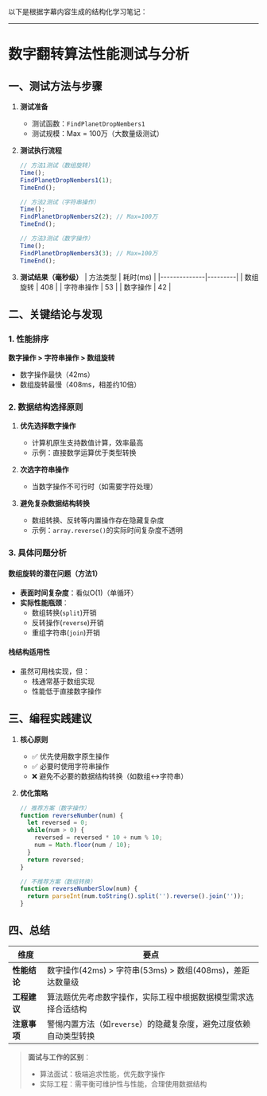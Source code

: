 <!-- PROMPT_TAG: 会议纪要 -->

以下是根据字幕内容生成的结构化学习笔记：

---

# 数字翻转算法性能测试与分析

## 一、测试方法与步骤
1. **测试准备**
   - 测试函数：`FindPlanetDropNembers1`
   - 测试规模：Max = 100万（大数量级测试）

2. **测试执行流程**
   ```javascript
   // 方法1测试（数组旋转）
   Time();
   FindPlanetDropNembers1(1);
   TimeEnd();

   // 方法2测试（字符串操作）
   Time();
   FindPlanetDropNembers2(2); // Max=100万
   TimeEnd();

   // 方法3测试（数字操作）
   Time();
   FindPlanetDropNembers3(3); // Max=100万
   TimeEnd();
   ```

3. **测试结果（毫秒级）**
   | 方法类型     | 耗时(ms) |
   |--------------|---------|
   | 数组旋转     | 408     |
   | 字符串操作   | 53      |
   | 数字操作     | 42      |

## 二、关键结论与发现
### 1. 性能排序
**数字操作 > 字符串操作 > 数组旋转**
- 数字操作最快（42ms）
- 数组旋转最慢（408ms，相差约10倍）

### 2. 数据结构选择原则
1. **优先选择数字操作**
   - 计算机原生支持数值计算，效率最高
   - 示例：直接数学运算优于类型转换

2. **次选字符串操作**
   - 当数字操作不可行时（如需要字符处理）

3. **避免复杂数据结构转换**
   - 数组转换、反转等内置操作存在隐藏复杂度
   - 示例：`array.reverse()`的实际时间复杂度不透明

### 3. 具体问题分析
#### 数组旋转的潜在问题（方法1）
- **表面时间复杂度**：看似O(1)（单循环）
- **实际性能瓶颈**：
  - 数组转换(`split`)开销
  - 反转操作(`reverse`)开销
  - 重组字符串(`join`)开销

#### 栈结构适用性
- 虽然可用栈实现，但：
  - 栈通常基于数组实现
  - 性能低于直接数字操作

## 三、编程实践建议
1. **核心原则**
   - ✅ 优先使用数字原生操作
   - ✅ 必要时使用字符串操作
   - ❌ 避免不必要的数据结构转换（如数组↔字符串）

2. **优化策略**
   ```javascript
   // 推荐方案（数字操作）
   function reverseNumber(num) {
     let reversed = 0;
     while(num > 0) {
       reversed = reversed * 10 + num % 10;
       num = Math.floor(num / 10);
     }
     return reversed;
   }

   // 不推荐方案（数组转换）
   function reverseNumberSlow(num) {
     return parseInt(num.toString().split('').reverse().join(''));
   }
   ```

## 四、总结
| 维度         | 要点                                                                 |
|--------------|----------------------------------------------------------------------|
| **性能结论** | 数字操作(42ms) > 字符串(53ms) > 数组(408ms)，差距达数量级            |
| **工程建议** | 算法题优先考虑数字操作，实际工程中根据数据模型需求选择合适结构       |
| **注意事项** | 警惕内置方法（如`reverse`）的隐藏复杂度，避免过度依赖自动类型转换    |

> **面试与工作的区别**：  
> - 算法面试：极端追求性能，优先数字操作  
> - 实际工程：需平衡可维护性与性能，合理使用数据结构